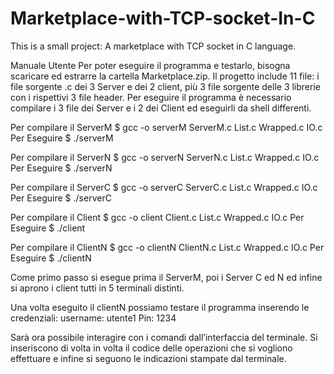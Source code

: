 # Marketplace-with-TCP-socket-In-C
This is a small project: A marketplace with TCP socket in C language.

Manuale Utente
Per poter eseguire il programma e testarlo, bisogna scaricare ed estrarre la cartella
Marketplace.zip.
Il progetto include 11 file: i file sorgente .c dei 3 Server e dei 2 client, più 3 file sorgente delle
3 librerie con i rispettivi 3 file header.
Per eseguire il programma è necessario compilare i 3 file dei Server e i 2 dei Client ed
eseguirli da shell differenti.

Per compilare il ServerM
  $ gcc -o serverM ServerM.c List.c Wrapped.c IO.c
Per Eseguire
  $ ./serverM
  
Per compilare il ServerN
  $ gcc -o serverN ServerN.c List.c Wrapped.c IO.c
Per Eseguire
  $ ./serverN

Per compilare il ServerC
  $ gcc -o serverC ServerC.c List.c Wrapped.c IO.c
Per Eseguire
  $ ./serverC

Per compilare il Client
  $ gcc -o client Client.c List.c Wrapped.c IO.c
Per Eseguire
  $ ./client

Per compilare il ClientN
  $ gcc -o clientN ClientN.c List.c Wrapped.c IO.c
Per Eseguire
  $ ./clientN

Come primo passo si esegue prima il ServerM, poi i Server C ed N ed infine si aprono i client
tutti in 5 terminali distinti.

Una volta eseguito il clientN possiamo testare il programma inserendo le credenziali:
  username: utente1
  Pin: 1234

Sarà ora possibile interagire con i comandi dall’interfaccia del terminale. Si inseriscono di
volta in volta il codice delle operazioni che si vogliono effettuare e infine si seguono le
indicazioni stampate dal terminale.
